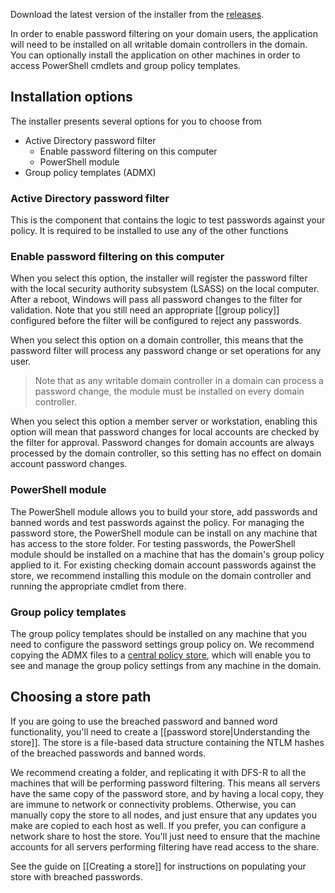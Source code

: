 Download the latest version of the installer from the [releases](https://github.com/lithnet/ad-password-filter/releases).

In order to enable password filtering on your domain users, the application will need to be installed on all writable domain controllers in the domain. You can optionally install the application on other machines in order to access PowerShell cmdlets and group policy templates. 

## Installation options
The installer presents several options for you to choose from
* Active Directory password filter
  * Enable password filtering on this computer
  * PowerShell module
* Group policy templates (ADMX)

### Active Directory password filter
This is the component that contains the logic to test passwords against your policy. It is required to be installed to use any of the other functions

### Enable password filtering on this computer
When you select this option, the installer will register the password filter with the local security authority subsystem (LSASS) on the local computer. After a reboot, Windows will pass all password changes to the filter for validation. Note that you still need an appropriate [[group policy]] configured before the filter will be configured to reject any passwords.

When you select this option on a domain controller, this means that the password filter will process any password change or set operations for any user. 
> Note that as any writable domain controller in a domain can process a password change, the module must be installed on every domain controller. 

When you select this option a member server or workstation, enabling this option will mean that password changes for local accounts are checked by the filter for approval. Password changes for domain accounts are always processed by the domain controller, so this setting has no effect on domain account password changes.

### PowerShell module 
The PowerShell module allows you to build your store, add passwords and banned words and test passwords against the policy. 
For managing the password store, the PowerShell module can be install on any machine that has access to the store folder. 
For testing passwords, the PowerShell module should be installed on a machine that has the domain's group policy applied to it.
For existing checking domain account passwords against the store, we recommend installing this module on the domain controller and running the appropriate cmdlet from there.

### Group policy templates
The group policy templates should be installed on any machine that you need to configure the password settings group policy on. We recommend copying the ADMX files to a [central policy store](https://support.microsoft.com/en-au/help/3087759/how-to-create-and-manage-the-central-store-for-group-policy-administra), which will enable you to see and manage the group policy settings from any machine in the domain.

## Choosing a store path
If you are going to use the breached password and banned word functionality, you'll need to create a [[password store|Understanding the store]]. The store is a file-based data structure containing the NTLM hashes of the breached passwords and banned words. 

We recommend creating a folder, and replicating it with DFS-R to all the machines that will be performing password filtering. This means all servers have the same copy of the password store, and by having a local copy, they are immune to network or connectivity problems. Otherwise, you can manually copy the store to all nodes, and just ensure that any updates you make are copied to each host as well. If you prefer, you can configure a network share to host the store. You'll just need to ensure that the machine accounts for all servers performing filtering have read access to the share.

See the guide on [[Creating a store]] for instructions on populating your store with breached passwords.
